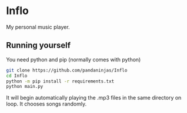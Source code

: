 # Inflo
My personal music player.

## Running yourself
You need python and pip (normally comes with python)
```sh
git clone https://github.com/pandaninjas/Inflo
cd Inflo
python -m pip install -r requirements.txt
python main.py
```
It will begin automatically playing the .mp3 files in the same directory on loop. It chooses songs randomly.
